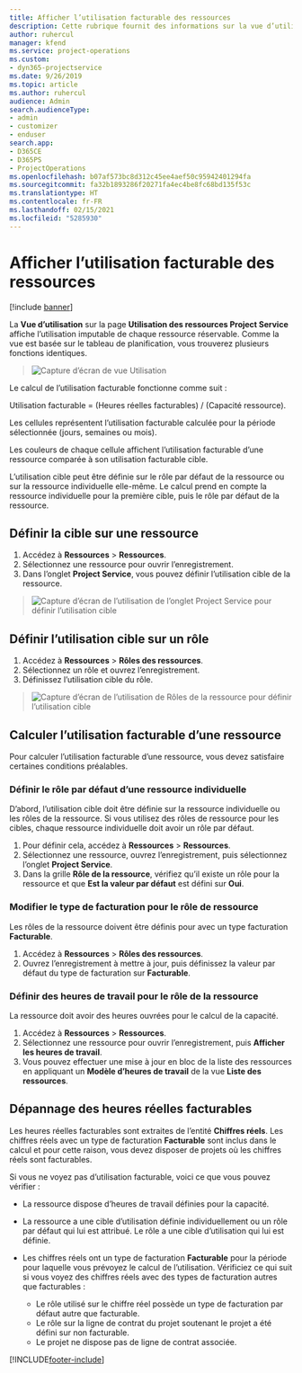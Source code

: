 ```yaml
---
title: Afficher l’utilisation facturable des ressources
description: Cette rubrique fournit des informations sur la vue d’utilisation des ressources.
author: ruhercul
manager: kfend
ms.service: project-operations
ms.custom:
- dyn365-projectservice
ms.date: 9/26/2019
ms.topic: article
ms.author: ruhercul
audience: Admin
search.audienceType:
- admin
- customizer
- enduser
search.app:
- D365CE
- D365PS
- ProjectOperations
ms.openlocfilehash: b07af573bc8d312c45ee4aef50c95942401294fa
ms.sourcegitcommit: fa32b1893286f20271fa4ec4be8fc68bd135f53c
ms.translationtype: HT
ms.contentlocale: fr-FR
ms.lasthandoff: 02/15/2021
ms.locfileid: "5285930"
---
```

# <a name="view-chargeable-utilization-for-resources"></a>Afficher l’utilisation facturable des ressources

[!include [banner](../includes/psa-now-project-operations.md)]
 
La **Vue d’utilisation** sur la page **Utilisation des ressources Project Service** affiche l’utilisation imputable de chaque ressource réservable. Comme la vue est basée sur le tableau de planification, vous trouverez plusieurs fonctions identiques.

> ![Capture d’écran de vue Utilisation](media/FAQ-utilization-1.png)
 

Le calcul de l’utilisation facturable fonctionne comme suit :

   Utilisation facturable = (Heures réelles facturables) / (Capacité ressource).

Les cellules représentent l’utilisation facturable calculée pour la période sélectionnée (jours, semaines ou mois).

Les couleurs de chaque cellule affichent l’utilisation facturable d’une ressource comparée à son utilisation facturable cible. 

L’utilisation cible peut être définie sur le rôle par défaut de la ressource ou sur la ressource individuelle elle-même. Le calcul prend en compte la ressource individuelle pour la première cible, puis le rôle par défaut de la ressource.

## <a name="set-target-on-a-resource"></a>Définir la cible sur une ressource

1. Accédez à **Ressources** \> **Ressources**. 
2. Sélectionnez une ressource pour ouvrir l’enregistrement. 
3. Dans l’onglet **Project Service**, vous pouvez définir l’utilisation cible de la ressource.

> ![Capture d’écran de l’utilisation de l’onglet Project Service pour définir l’utilisation cible](media/FAQ-utilization-2.png)
 
## <a name="set-target-utilization-on-a-role"></a>Définir l’utilisation cible sur un rôle

1. Accédez à **Ressources** \> **Rôles des ressources**. 
2. Sélectionnez un rôle et ouvrez l’enregistrement. 
3. Définissez l’utilisation cible du rôle.

> ![Capture d’écran de l’utilisation de Rôles de la ressource pour définir l’utilisation cible](media/FAQ-utilization-3.png)
 
## <a name="calculate-chargeable-utilization-for-a-resource"></a>Calculer l’utilisation facturable d’une ressource

Pour calculer l’utilisation facturable d’une ressource, vous devez satisfaire certaines conditions préalables. 

### <a name="set-default-role-for-individual-resource"></a>Définir le rôle par défaut d’une ressource individuelle

D’abord, l’utilisation cible doit être définie sur la ressource individuelle ou les rôles de la ressource. Si vous utilisez des rôles de ressource pour les cibles, chaque ressource individuelle doit avoir un rôle par défaut. 

1. Pour définir cela, accédez à **Ressources** \> **Ressources**. 
2. Sélectionnez une ressource, ouvrez l’enregistrement, puis sélectionnez l’onglet **Project Service**. 
3. Dans la grille **Rôle de la ressource**, vérifiez qu’il existe un rôle pour la ressource et que **Est la valeur par défaut** est défini sur **Oui**.
 
### <a name="change-billing-type-for-resource-role"></a>Modifier le type de facturation pour le rôle de ressource

Les rôles de la ressource doivent être définis pour avec un type facturation **Facturable**. 

1. Accédez à **Ressources** \> **Rôles des ressources**. 
2. Ouvrez l’enregistrement à mettre à jour, puis définissez la valeur par défaut du type de facturation sur **Facturable**.

### <a name="set-working-hours-for-resource-role"></a>Définir des heures de travail pour le rôle de la ressource
 
La ressource doit avoir des heures ouvrées pour le calcul de la capacité. 

1. Accédez à **Ressources** \> **Ressources**. 
2. Sélectionnez une ressource pour ouvrir l’enregistrement, puis **Afficher les heures de travail**. 
3. Vous pouvez effectuer une mise à jour en bloc de la liste des ressources en appliquant un **Modèle d’heures de travail** de la vue **Liste des ressources**.

## <a name="troubleshooting-chargeable-actual-hours"></a>Dépannage des heures réelles facturables

Les heures réelles facturables sont extraites de l’entité **Chiffres réels**. Les chiffres réels avec un type de facturation **Facturable** sont inclus dans le calcul et pour cette raison, vous devez disposer de projets où les chiffres réels sont facturables.

Si vous ne voyez pas d’utilisation facturable, voici ce que vous pouvez vérifier :

- La ressource dispose d’heures de travail définies pour la capacité.
- La ressource a une cible d’utilisation définie individuellement ou un rôle par défaut qui lui est attribué. Le rôle a une cible d’utilisation qui lui est définie.
- Les chiffres réels ont un type de facturation **Facturable** pour la période pour laquelle vous prévoyez le calcul de l’utilisation. Vérificiez ce qui suit si vous voyez des chiffres réels avec des types de facturation autres que facturables :

  - Le rôle utilisé sur le chiffre réel possède un type de facturation par défaut autre que facturable.
  - Le rôle sur la ligne de contrat du projet soutenant le projet a été défini sur non facturable.
  - Le projet ne dispose pas de ligne de contrat associée.



[!INCLUDE[footer-include](../includes/footer-banner.md)]